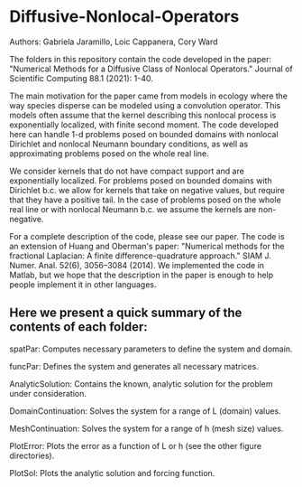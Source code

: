 # Diffusive-Nonlocal-Operators
Authors: Gabriela Jaramillo, Loic Cappanera, Cory Ward

The folders in this repository contain the code developed in the paper:
"Numerical Methods for a Diffusive Class of Nonlocal Operators." Journal of Scientific Computing 88.1 (2021): 1-40.

The main motivation for the paper came from models in ecology where the way species disperse can be modeled using a convolution operator.
This models often assume that the kernel describing this nonlocal process is exponentially localized, with finite second moment.
The code developed here can handle 1-d problems posed on bounded domains with nonlocal Dirichlet and nonlocal Neumann boundary conditions,
as well as approximating problems posed on the whole real line.

We consider kernels that do not have compact support and are exponentially localized. For problems posed on bounded domains with
Dirichlet b.c. we allow for kernels that take on negative values, but require that they have a positive tail. In the case of problems posed
on the whole real line or with nonlocal Neumann b.c. we assume the kernels are non-negative.

For a complete description of the code, please see our paper. The code is an extension of Huang and Oberman's paper:
"Numerical methods for the fractional Laplacian: A finite difference-quadrature approach." SIAM J. Numer. Anal. 52(6), 3056–3084 (2014).
We implemented the code in Matlab, but we hope that the description in the paper is enough to help people implement it in other languages.

## Here we present a quick summary of the contents of each folder:

spatPar: Computes necessary parameters to define the system and domain.

funcPar: Defines the system and generates all necessary matrices.

AnalyticSolution: Contains the known, analytic solution for the problem under consideration.

DomainContinuation: Solves the system for a range of L (domain) values.

MeshContinuation: Solves the system for a range of h (mesh size) values.

PlotError: Plots the error as a function of L or h (see the other figure directories).

PlotSol: Plots the analytic solution and forcing function.

